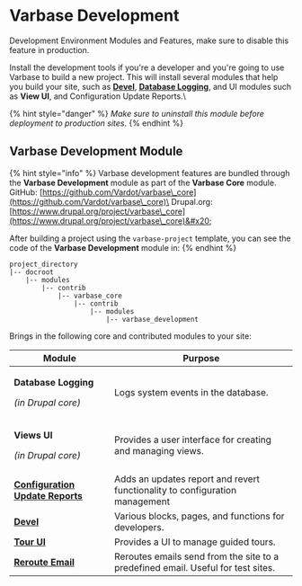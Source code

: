 # Varbase Development

Development Environment Modules and Features, make sure to disable this feature in production.

Install the development tools if you're a developer and you're going to use Varbase to build a new project. This will install several modules that help you build your site, such as [**Devel**](https://www.drupal.org/project/devel), [**Database Logging**](https://www.drupal.org/docs/8/core/modules/dblog/overview), and UI modules such as **View UI**, and Configuration Update Reports.\


{% hint style="danger" %}
_Make sure to uninstall this module before deployment to production sites_.
{% endhint %}

## Varbase Development Module

{% hint style="info" %}
Varbase development features are bundled through the **Varbase Development** module as part of the **Varbase Core** module.\
GitHub: [https://github.com/Vardot/varbase\_core](https://github.com/Vardot/varbase\_core)\
Drupal.org: [https://www.drupal.org/project/varbase\_core](https://www.drupal.org/project/varbase\_core)&#x20;

After building a project using the `varbase-project` template, you can see the code of the **Varbase Development** module in:
{% endhint %}

```
project_directory
|-- docroot
    |-- modules
        |-- contrib
            |-- varbase_core
                |-- contrib
                    |-- modules
                        |-- varbase_development
```

Brings in the following core and contributed modules to your site:

| Module                                                                                    | Purpose                                                                          |
| ----------------------------------------------------------------------------------------- | -------------------------------------------------------------------------------- |
| <p><strong>Database Logging</strong></p><p><em>(in Drupal core)</em></p>                  | Logs system events in the database.                                              |
| <p><strong>Views UI</strong></p><p><em>(in Drupal core)</em></p>                          | Provides a user interface for creating and managing views.                       |
| ****[**Configuration Update Reports**](https://www.drupal.org/project/config\_update)**** | Adds an updates report and revert functionality to configuration management      |
| ****[**Devel**](https://www.drupal.org/project/devel)****                                 | Various blocks, pages, and functions for developers.                             |
| ****[**Tour UI**](https://www.drupal.org/project/tour\_ui)****                            | Provides a UI to manage guided tours.                                            |
| ****[**Reroute Email**](https://www.drupal.org/project/reroute\_email)****                | Reroutes emails send from the site to a predefined email. Useful for test sites. |
